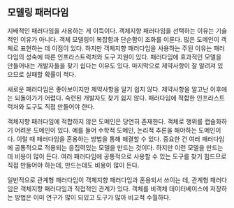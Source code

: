## 모델링 패러다임

  지배적인 패러다임을 사용하는 게 이득이다. 객체지향 패러다임을 선택하는 이유는 기술적인 이유가 아니다. 객체 모델링이 복잡함과 단순함이 조화를 이룬다. 많은 도메인이 객체로 표현하는 데 이점이 있다. 하지만 객체지향 패러다임을 사용하는 주된 이유는 패러다임의 성숙에 따른 인프라스트럭처와 도구 지원이 있다. 패러다임에 효과적인 모델을 만들어내는 개발자들을 찾기 쉽다는 이유도 있다. 마지막으로 제약사항이 잘 알려져 있으므로 실패할 확률이 적다.

  새로운 패러다임은 좋아보이지만 제약사항을 알기 쉽지 않다. 제약사항을 알고난 이후에는 되돌아가기 어렵다. 숙련된 개발자도 찾기 쉽지 않다. 패러다임에 적합한 인프라스트럭처와 도구도 직접 만들어야 한다.

  

  객체지향 패러다임에 적합하지 않은 도메인은 당연히 존재한다. 객체로 행위를 캡슐화하기 어려운 도메인이 있다. 예를 들어 수학적 도메인, 논리적 추론을 해야하는 도메인이다. 이럴 때 패러다임을 혼용하는 방법을 통해 해결할 수 있다. 중요한 건 여러 패러다임에 공통적으로 적용되는 응집력있는 모델을 만드는 것이다. 하지만 이런 모델을 만드는 데 비용이 많이 든다. 여러 패러다임에 공통적으로 사용할 수 있는 도구를 찾기 힘드므로 직접 만들어야 하는데, 만드는데도 비용이 많이 든다.

  일반적으로 관계형 패러다임이 객체지향 패러다임과 혼용되서 쓰이는 데, 관계형 패러다임은 객체지향 패러다임과 직접적인 관계가 있다. 객체를 비객체 데이터베이스에 저장하는 방법은 이미 연구가 많이 되있고 도구가 많아 비교적 수월하다.
